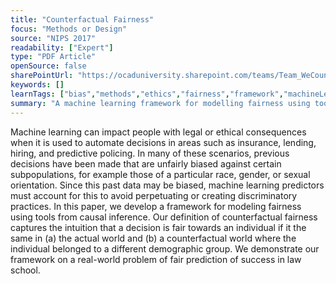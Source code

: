```yaml
---
title: "Counterfactual Fairness"
focus: "Methods or Design"
source: "NIPS 2017"
readability: ["Expert"]
type: "PDF Article"
openSource: false
sharePointUrl: "https://ocaduniversity.sharepoint.com/teams/Team_WeCount/Shared%20Documents/Resources%20and%20Tools/Literature%20(curated)/Counterfactual%20Fairness.pdf"
keywords: []
learnTags: ["bias","methods","ethics","fairness","framework","machineLearning","solution"]
summary: "A machine learning framework for modelling fairness using tools from causal inference. "
---
```

Machine learning can impact people with legal or ethical consequences when
it is used to automate decisions in areas such as insurance, lending, hiring, and
predictive policing. In many of these scenarios, previous decisions have been made that are unfairly biased against certain subpopulations, for example those of a particular race, gender, or sexual orientation. Since this past data may be biased,
machine learning predictors must account for this to avoid perpetuating or creating discriminatory practices. In this paper, we develop a framework for modeling fairness using tools from causal inference. Our definition of counterfactual fairness captures the intuition that a decision is fair towards an individual if it the same in (a) the actual world and (b) a counterfactual world where the individual belonged to a different demographic group. We demonstrate our framework on a real-world problem of fair prediction of success in law school.
